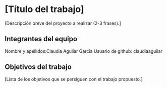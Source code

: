 # [Título del trabajo]

[Descripción breve del proyecto a realizar (2-3 frases).]

## Integrantes del equipo
Nombre y apellidos:Claudia Aguilar García 
Usuario de github: claudiaaguilar

## Objetivos del trabajo

[Lista de los objetivos que se persiguen con el trabajo propuesto.]
